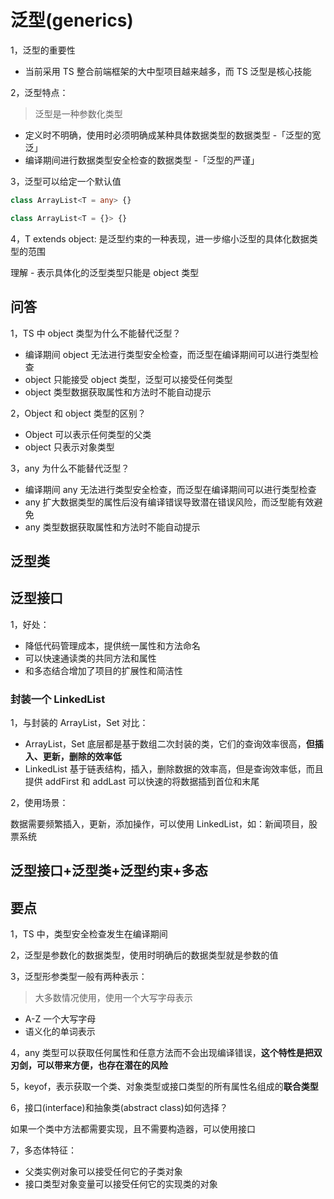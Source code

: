 # 泛型(generics)

1，泛型的重要性

- 当前采用 TS 整合前端框架的大中型项目越来越多，而 TS 泛型是核心技能

2，泛型特点：

> 泛型是一种参数化类型

- 定义时不明确，使用时必须明确成某种具体数据类型的数据类型 -「泛型的宽泛」
- 编译期间进行数据类型安全检查的数据类型 -「泛型的严谨」

3，泛型可以给定一个默认值

```ts
class ArrayList<T = any> {}

class ArrayList<T = {}> {}
```

4，T extends object: 是泛型约束的一种表现，进一步缩小泛型的具体化数据类型的范围

理解 - 表示具体化的泛型类型只能是 object 类型

## 问答

1，TS 中 object 类型为什么不能替代泛型？

- 编译期间 object 无法进行类型安全检查，而泛型在编译期间可以进行类型检查
- object 只能接受 object 类型，泛型可以接受任何类型
- object 类型数据获取属性和方法时不能自动提示

2，Object 和 object 类型的区别？

- Object 可以表示任何类型的父类
- object 只表示对象类型

3，any 为什么不能替代泛型？

- 编译期间 any 无法进行类型安全检查，而泛型在编译期间可以进行类型检查
- any 扩大数据类型的属性后没有编译错误导致潜在错误风险，而泛型能有效避免
- any 类型数据获取属性和方法时不能自动提示

## 泛型类

## 泛型接口

1，好处：

- 降低代码管理成本，提供统一属性和方法命名
- 可以快速通读类的共同方法和属性
- 和多态结合增加了项目的扩展性和简洁性

### 封装一个 LinkedList

1，与封装的 ArrayList，Set 对比：

- ArrayList，Set 底层都是基于数组二次封装的类，它们的查询效率很高，**但插入、更新，删除的效率低**
- LinkedList 基于链表结构，插入，删除数据的效率高，但是查询效率低，而且提供 addFirst 和 addLast 可以快速的将数据插到首位和末尾

2，使用场景：

数据需要频繁插入，更新，添加操作，可以使用 LinkedList，如：新闻项目，股票系统

## 泛型接口+泛型类+泛型约束+多态

## 要点

1，TS 中，类型安全检查发生在编译期间

2，泛型是参数化的数据类型，使用时明确后的数据类型就是参数的值

3，泛型形参类型一般有两种表示：

> 大多数情况使用，使用一个大写字母表示

- A-Z 一个大写字母
- 语义化的单词表示

4，any 类型可以获取任何属性和任意方法而不会出现编译错误，**这个特性是把双刃剑，可以带来方便，也存在潜在的风险**

5，keyof，表示获取一个类、对象类型或接口类型的所有属性名组成的**联合类型**

6，接口(interface)和抽象类(abstract class)如何选择？

如果一个类中方法都需要实现，且不需要构造器，可以使用接口

7，多态体特征：

- 父类实例对象可以接受任何它的子类对象
- 接口类型对象变量可以接受任何它的实现类的对象
